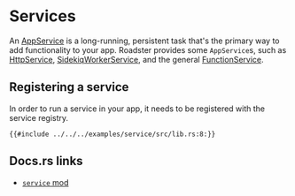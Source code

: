 # Services

An [AppService](https://docs.rs/roadster/latest/roadster/service/trait.AppService.html) is a long-running, persistent
task that's the primary way to add functionality to your app. Roadster provides some `AppService`s, such
as [HttpService](https://docs.rs/roadster/latest/roadster/service/http/index.html), [SidekiqWorkerService](https://docs.rs/roadster/latest/roadster/service/worker/sidekiq/service/index.html),
and the general [FunctionService](https://docs.rs/roadster/latest/roadster/service/function/service/index.html).

## Registering a service

In order to run a service in your app, it needs to be registered with the service registry.

```rust,ignore
{{#include ../../../examples/service/src/lib.rs:8:}}
```

## Docs.rs links

- [`service` mod](https://docs.rs/roadster/latest/roadster/service/index.html)
